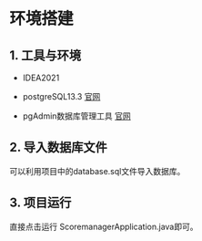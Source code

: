 # 环境搭建



## 1. 工具与环境

- IDEA2021
- postgreSQL13.3 [官网](https://www.postgresql.org/download/)

- pgAdmin数据库管理工具 [官网](https://www.pgadmin.org/download/)



## 2. 导入数据库文件

可以利用项目中的database.sql文件导入数据库。



## 3. 项目运行

直接点击运行 ScoremanagerApplication.java即可。



